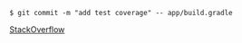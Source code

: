 ```
$ git commit -m "add test coverage" -- app/build.gradle
```
[StackOverflow](http://stackoverflow.com/a/8795129)